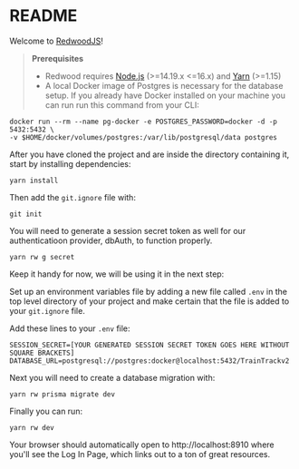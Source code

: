 # README

Welcome to [RedwoodJS](https://redwoodjs.com)!

> **Prerequisites**
>
> - Redwood requires [Node.js](https://nodejs.org/en/) (>=14.19.x <=16.x) and [Yarn](https://yarnpkg.com/) (>=1.15)
> - A local Docker image of Postgres is necessary for the database setup. If you already have Docker installed on your machine you can run run this command from your CLI:
```
docker run --rm --name pg-docker -e POSTGRES_PASSWORD=docker -d -p 5432:5432 \
-v $HOME/docker/volumes/postgres:/var/lib/postgresql/data postgres
```

After you have cloned the project and are inside the directory containing it, start by installing dependencies:

```
yarn install
```

Then add the `git.ignore` file with:

```
git init
```

You will need to generate a session secret token as well for our authenticatioon provider, dbAuth, to function properly.

```
yarn rw g secret
```
Keep it handy for now, we will be using it in the next step:

Set up an environment variables file by adding a new file called `.env` in the top level directory of your project and make certain that the file is added to your `git.ignore` file.

Add these lines to your `.env` file:

```
SESSION_SECRET=[YOUR GENERATED SESSION SECRET TOKEN GOES HERE WITHOUT SQUARE BRACKETS]
DATABASE_URL=postgresql://postgres:docker@localhost:5432/TrainTrackv2
```

Next you will need to create a database migration with:

```
yarn rw prisma migrate dev
```

Finally you can run:

```
yarn rw dev
```

Your browser should automatically open to http://localhost:8910 where you'll see the Log In Page, which links out to a ton of great resources.

